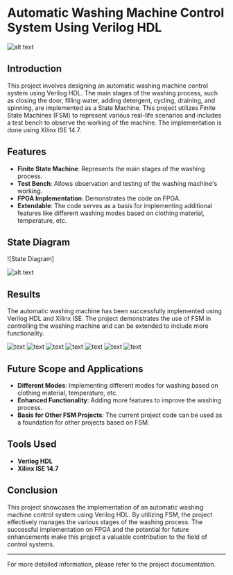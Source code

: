 # Automatic Washing Machine Control System Using Verilog HDL
![alt text](images/1.png)
## Introduction

This project involves designing an automatic washing machine control system using Verilog HDL. The main stages of the washing process, such as closing the door, filling water, adding detergent, cycling, draining, and spinning, are implemented as a State Machine. This project utilizes Finite State Machines (FSM) to represent various real-life scenarios and includes a test bench to observe the working of the machine. The implementation is done using Xilinx ISE 14.7.

## Features

- **Finite State Machine**: Represents the main stages of the washing process.
- **Test Bench**: Allows observation and testing of the washing machine's working.
- **FPGA Implementation**: Demonstrates the code on FPGA.
- **Extendable**: The code serves as a basis for implementing additional features like different washing modes based on clothing material, temperature, etc.

## State Diagram

![State Diagram]

![alt text](images/4.png)

## Results

The automatic washing machine has been successfully implemented using Verilog HDL and Xilinx ISE. The project demonstrates the use of FSM in controlling the washing machine and can be extended to include more functionality.



 ![text](images/5.png) ![text](images/6.png) ![text](images/7.png) ![text](images/8.png) ![text](images/9.png) ![text](images/10.png) ![text](images/11.png)

## Future Scope and Applications

- **Different Modes**: Implementing different modes for washing based on clothing material, temperature, etc.
- **Enhanced Functionality**: Adding more features to improve the washing process.
- **Basis for Other FSM Projects**: The current project code can be used as a foundation for other projects based on FSM.

## Tools Used

- **Verilog HDL**
- **Xilinx ISE 14.7**

## Conclusion

This project showcases the implementation of an automatic washing machine control system using Verilog HDL. By utilizing FSM, the project effectively manages the various stages of the washing process. The successful implementation on FPGA and the potential for future enhancements make this project a valuable contribution to the field of control systems.


---

For more detailed information, please refer to the project documentation.


